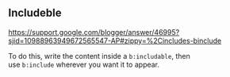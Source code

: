 
## Includeble
https://support.google.com/blogger/answer/46995?sjid=10988963949672565547-AP#zippy=%2Cincludes-binclude

To do this, write the content inside a `b:includable`, then use `b:include` wherever you want it to appear.
